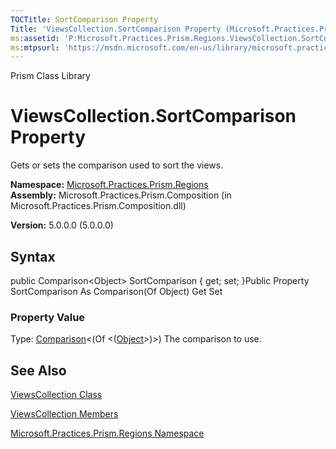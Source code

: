```yaml
---
TOCTitle: SortComparison Property
Title: 'ViewsCollection.SortComparison Property (Microsoft.Practices.Prism.Regions)'
ms:assetid: 'P:Microsoft.Practices.Prism.Regions.ViewsCollection.SortComparison'
ms:mtpsurl: 'https://msdn.microsoft.com/en-us/library/microsoft.practices.prism.regions.viewscollection.sortcomparison(v=pandp.50)'
---
```


Prism Class Library

ViewsCollection.SortComparison Property
===========================================

Gets or sets the comparison used to sort the views.

**Namespace:** [Microsoft.Practices.Prism.Regions](https://msdn.microsoft.com/library/microsoft.practices.prism.regions)
**Assembly:** Microsoft.Practices.Prism.Composition (in Microsoft.Practices.Prism.Composition.dll)

**Version:** 5.0.0.0 (5.0.0.0)

## Syntax


public Comparison&lt;Object&gt; SortComparison { get; set; }Public Property SortComparison As Comparison(Of Object) Get Set
### Property Value

Type: [Comparison](http://msdn.microsoft.com/en-us/library/tfakywbh)&lt;(Of &lt;([Object](http://msdn.microsoft.com/en-us/library/e5kfa45b)&gt;)&gt;)
The comparison to use.

See Also
--------


[ViewsCollection Class](https://msdn.microsoft.com/library/microsoft.practices.prism.regions.viewscollection)

[ViewsCollection Members](https://msdn.microsoft.com/allmembers.t:microsoft.practices.prism.regions.viewscollection)

[Microsoft.Practices.Prism.Regions Namespace](https://msdn.microsoft.com/library/microsoft.practices.prism.regions)
